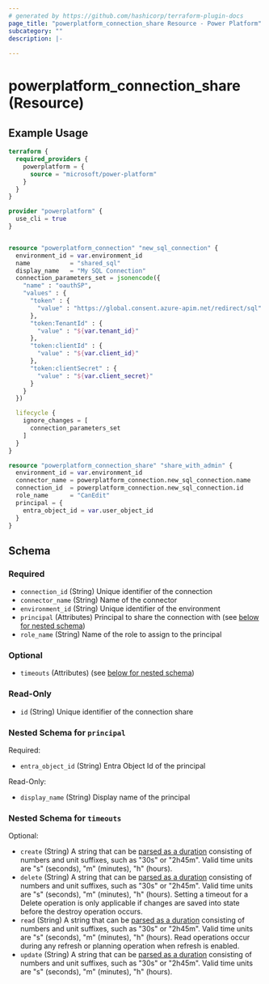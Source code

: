 ```yaml
---
# generated by https://github.com/hashicorp/terraform-plugin-docs
page_title: "powerplatform_connection_share Resource - Power Platform"
subcategory: ""
description: |-
  
---
```


# powerplatform_connection_share (Resource)



## Example Usage

```terraform
terraform {
  required_providers {
    powerplatform = {
      source = "microsoft/power-platform"
    }
  }
}

provider "powerplatform" {
  use_cli = true
}


resource "powerplatform_connection" "new_sql_connection" {
  environment_id = var.environment_id
  name           = "shared_sql"
  display_name   = "My SQL Connection"
  connection_parameters_set = jsonencode({
    "name" : "oauthSP",
    "values" : {
      "token" : {
        "value" : "https://global.consent.azure-apim.net/redirect/sql"
      },
      "token:TenantId" : {
        "value" : "${var.tenant_id}"
      },
      "token:clientId" : {
        "value" : "${var.client_id}"
      },
      "token:clientSecret" : {
        "value" : "${var.client_secret}"
      }
    }
  })

  lifecycle {
    ignore_changes = [
      connection_parameters_set
    ]
  }
}

resource "powerplatform_connection_share" "share_with_admin" {
  environment_id = var.environment_id
  connector_name = powerplatform_connection.new_sql_connection.name
  connection_id  = powerplatform_connection.new_sql_connection.id
  role_name      = "CanEdit"
  principal = {
    entra_object_id = var.user_object_id
  }
}
```

<!-- schema generated by tfplugindocs -->
## Schema

### Required

- `connection_id` (String) Unique identifier of the connection
- `connector_name` (String) Name of the connector
- `environment_id` (String) Unique identifier of the environment
- `principal` (Attributes) Principal to share the connection with (see [below for nested schema](#nestedatt--principal))
- `role_name` (String) Name of the role to assign to the principal

### Optional

- `timeouts` (Attributes) (see [below for nested schema](#nestedatt--timeouts))

### Read-Only

- `id` (String) Unique identifier of the connection share

<a id="nestedatt--principal"></a>
### Nested Schema for `principal`

Required:

- `entra_object_id` (String) Entra Object Id of the principal

Read-Only:

- `display_name` (String) Display name of the principal


<a id="nestedatt--timeouts"></a>
### Nested Schema for `timeouts`

Optional:

- `create` (String) A string that can be [parsed as a duration](https://pkg.go.dev/time#ParseDuration) consisting of numbers and unit suffixes, such as "30s" or "2h45m". Valid time units are "s" (seconds), "m" (minutes), "h" (hours).
- `delete` (String) A string that can be [parsed as a duration](https://pkg.go.dev/time#ParseDuration) consisting of numbers and unit suffixes, such as "30s" or "2h45m". Valid time units are "s" (seconds), "m" (minutes), "h" (hours). Setting a timeout for a Delete operation is only applicable if changes are saved into state before the destroy operation occurs.
- `read` (String) A string that can be [parsed as a duration](https://pkg.go.dev/time#ParseDuration) consisting of numbers and unit suffixes, such as "30s" or "2h45m". Valid time units are "s" (seconds), "m" (minutes), "h" (hours). Read operations occur during any refresh or planning operation when refresh is enabled.
- `update` (String) A string that can be [parsed as a duration](https://pkg.go.dev/time#ParseDuration) consisting of numbers and unit suffixes, such as "30s" or "2h45m". Valid time units are "s" (seconds), "m" (minutes), "h" (hours).
